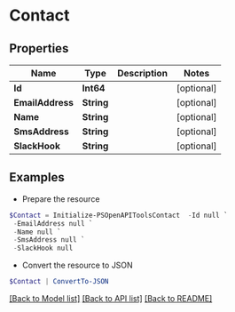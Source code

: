 # Contact
## Properties

Name | Type | Description | Notes
------------ | ------------- | ------------- | -------------
**Id** | **Int64** |  | [optional] 
**EmailAddress** | **String** |  | [optional] 
**Name** | **String** |  | [optional] 
**SmsAddress** | **String** |  | [optional] 
**SlackHook** | **String** |  | [optional] 

## Examples

- Prepare the resource
```powershell
$Contact = Initialize-PSOpenAPIToolsContact  -Id null `
 -EmailAddress null `
 -Name null `
 -SmsAddress null `
 -SlackHook null
```

- Convert the resource to JSON
```powershell
$Contact | ConvertTo-JSON
```

[[Back to Model list]](../README.md#documentation-for-models) [[Back to API list]](../README.md#documentation-for-api-endpoints) [[Back to README]](../README.md)


